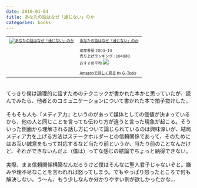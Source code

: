 ```yaml
---
date: 2010-01-04
title: あなたの話はなぜ「通じない」のか
categories: books
---
```


<table border="0" cellpadding="5"><tbody><tr><td valign="top"><span style="font-size: x-small;"><a href="http://www.amazon.co.jp/exec/obidos/ASIN/4480877533/warikiru-22/ref=nosim/" target="_blank"><img alt="あなたの話はなぜ「通じない」のか" border="0" src="http://ecx.images-amazon.com/images/I/41C220VJK4L._SL160_.jpg" /></a></span><br /></td><td valign="top"><span style="font-size: x-small;"><a href="http://www.amazon.co.jp/%E3%81%82%E3%81%AA%E3%81%9F%E3%81%AE%E8%A9%B1%E3%81%AF%E3%81%AA%E3%81%9C%E3%80%8C%E9%80%9A%E3%81%98%E3%81%AA%E3%81%84%E3%80%8D%E3%81%AE%E3%81%8B-%E5%B1%B1%E7%94%B0-%E3%82%BA%E3%83%BC%E3%83%8B%E3%83%BC/dp/4480877533%3FSubscriptionId%3D15SMZCTB9V8NGR2TW082%26tag%3Dwarikiru-22%26linkCode%3Dxm2%26camp%3D2025%26creative%3D165953%26creativeASIN%3D4480877533" target="_blank">あなたの話はなぜ「通じない」のか</a><img alt="" border="0" height="1" src="http://www.assoc-amazon.jp/e/ir?t=warikiru-22&amp;l=ur2&amp;o=9" width="1" /><br /><br />筑摩書房  2003-10<br />売り上げランキング : 104880<br />おすすめ平均  <img src="http://g-images.amazon.com/images/G/01/detail/stars-4-5.gif" /><br /><br /><a href="http://www.amazon.co.jp/%E3%81%82%E3%81%AA%E3%81%9F%E3%81%AE%E8%A9%B1%E3%81%AF%E3%81%AA%E3%81%9C%E3%80%8C%E9%80%9A%E3%81%98%E3%81%AA%E3%81%84%E3%80%8D%E3%81%AE%E3%81%8B-%E5%B1%B1%E7%94%B0-%E3%82%BA%E3%83%BC%E3%83%8B%E3%83%BC/dp/4480877533%3FSubscriptionId%3D15SMZCTB9V8NGR2TW082%26tag%3Dwarikiru-22%26linkCode%3Dxm2%26camp%3D2025%26creative%3D165953%26creativeASIN%3D4480877533" target="_blank">Amazonで詳しく見る</a> </span><span style="font-size: x-small;">by <a href="http://www.goodpic.com/mt/aws/index.html">G-Tools</a></span><br /></td></tr></tbody></table><br />てっきり僕は論理的に話すためのテクニックが書かれた本かと思っていたが、読んでみたら、他者とのコミュニケーションについて書かれた本で拍子抜けした。<br /><br />そもそも人も『メディア力』というのがあって媒体としての価値が決まっているから、他の人と同じことを言っても伝わり方が違うと言った現象が起こる。そういった側面から理解される話し方について論じられているのは興味深いが、結局メディア力を上げる方法はステークホルダーとの信頼関係であって、そのためにはお互い誠意をもって対応するなど当たり前というか、当たり前のことなんだけど、それができないんだよ（僕は）ってな感じの結論でちょっと納得できない。<br /><br />実際、まぁ信頼関係構築なんだろうけど僕はそんなに聖人君子じゃないぞと。嫌みや理不尽なことを言われれば怒ってしまう。でもやっぱり怒ったところで何も解決しない。う〜ん、もう少しなんか分かりやすい例が欲しかったかな...
